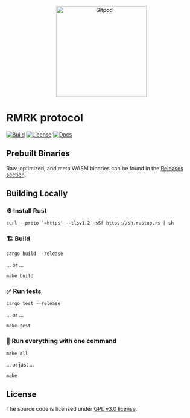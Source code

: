 <p align="center">
  <a href="https://gitpod.io/#https://github.com/gear-dapps/RMRK" target="_blank">
    <img src="https://gitpod.io/button/open-in-gitpod.svg" width="240" alt="Gitpod">
  </a>
</p>

# RMRK protocol

[![Build][build_badge]][build_href]
[![License][lic_badge]][lic_href]
[![Docs][docs_badge]][docs_href]

[build_badge]: https://github.com/gear-dapps/RMRK/workflows/Build/badge.svg
[build_href]: https://github.com/gear-dapps/RMRK/actions/workflows/build.yml

[lic_badge]: https://img.shields.io/badge/License-GPL%203.0-success
[lic_href]: https://github.com/gear-dapps/RMRK/blob/master/LICENSE

[docs_badge]: https://img.shields.io/badge/Docs-online-5023dd
[docs_href]: https://dapp.rs/RMRK

## Prebuilt Binaries

Raw, optimized, and meta WASM binaries can be found in the [Releases section](https://github.com/gear-dapps/RMRK/releases).

## Building Locally

### ⚙️ Install Rust

```shell
curl --proto '=https' --tlsv1.2 -sSf https://sh.rustup.rs | sh
```

### 🏗️ Build

```shell
cargo build --release
```

... or ...

```shell
make build
```

### ✅ Run tests

```shell
cargo test --release
```

... or ...

```shell
make test
```

### 🚀 Run everything with one command

```shell
make all
```

... or just ...

```shell
make
```

## License

The source code is licensed under [GPL v3.0 license](LICENSE).
